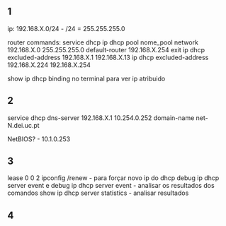 ## 1

ip: 192.168.X.0/24 - /24 = 255.255.255.0

router commands:
    service dhcp
    ip dhcp pool nome_pool
    network 192.168.X.0 255.255.255.0
    default-router 192.168.X.254
    exit
    ip dhcp excluded-address 192.168.X.1 192.168.X.13
    ip dhcp excluded-address 192.168.X.224 192.168.X.254

show ip dhcp binding no terminal para ver ip atribuido



## 2

service dhcp
dns-server 192.168.X.1 10.254.0.252
domain-name net-N.dei.uc.pt

NetBIOS? - 10.1.0.253


## 3

lease 0 0 2
ipconfig /renew - para forçar novo ip do dhcp
debug ip dhcp server event e debug ip dhcp server event - analisar os resultados dos comandos
show ip dhcp server statistics - analisar resultados

## 4




